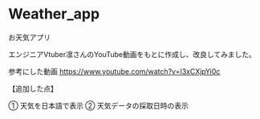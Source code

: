 # Weather_app
お天気アプリ

エンジニアVtuber凛さんのYouTube動画をもとに作成し、改良してみました。

参考にした動画
https://www.youtube.com/watch?v=I3xCXjpYi0c


【追加した点】

① 天気を日本語で表示
② 天気データの採取日時の表示
